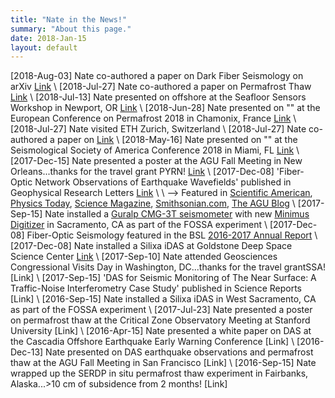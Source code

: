 ```yaml
---
title: "Nate in the News!"
summary: "About this page."
date: 2018-Jan-15
layout: default
---
```

[2018-Aug-03] Nate co-authored a paper on Dark Fiber Seismology on arXiv [Link]()
\\
[2018-Jul-27] Nate co-authored a paper on Permafrost Thaw [Link]()
\\
[2018-Jul-13] Nate presented on offshore at the Seafloor Sensors Workshop in Newport, OR [Link]()
\\
[2018-Jun-28] Nate presented on "" at the European Conference on Permafrost 2018 in Chamonix, France [Link]()
\\
[2018-Jul-27] Nate visited ETH Zurich, Switzerland
\\
[2018-Jul-27] Nate co-authored a paper on  [Link]()
\\
[2018-May-16] Nate presented on "" at the Seismological Society of America Conference 2018 in Miami, FL [Link]()
\\
[2017-Dec-15]  Nate presented a poster at the AGU Fall Meeting in New Orleans...thanks for the travel grant PYRN! [Link]()
\\
[2017-Dec-08]  'Fiber-Optic Network Observations of Earthquake Wavefields' published in Geophysical Research Letters [Link](http://onlinelibrary.wiley.com/doi/10.1002/2017GL075722/full)
\\
\             \--> Featured in [Scientific American](https://www.scientificamerican.com/podcast/episode/dark-fiber-networks-can-sense-seismicity/), [Physics Today](http://physicstoday.scitation.org/do/10.1063/PT.6.1.20180108a/full/), [Science Magazine](http://science.sciencemag.org/content/358/6369/1398.7), [Smithsonian.com](https://www.smithsonianmag.com/innovation/could-fiber-optics-detect-earthquakes-180967585/), [The AGU Blog](https://blogs.agu.org/geospace/2017/12/05/dark-fiber-using-sensors-beneath-our-feet-to-tell-us-about-earthquakes-water-and-other-geophysical-phenomenon/)
\\
[2017-Sep-15]  Nate installed a [Guralp CMG-3T seismometer](http://www.guralp.com/products/instruments/guralp-3-series) with new [Minimus Digitizer](http://www.guralp.com/products/data-acquisition/guralp-minimus) in Sacramento, CA as part of the FOSSA experiment
\\
[2017-Dec-08]  Fiber-Optic Seismology featured in the BSL [2016-2017 Annual Report](https://issuu.com/berkeleyseismologylab/docs/bslannualreport_2016-2017)
\\
[2017-Dec-08]  Nate installed a Silixa iDAS at Goldstone Deep Space Science Center [Link](https://www.gdscc.nasa.gov/)
\\
[2017-Sep-10]  Nate attended Geosciences Congressional Visits Day in Washington, DC...thanks for the travel grantSSA! [Link]
\\
[2017-Sep-15]  'DAS for Seismic Monitoring of The Near Surface: A Traffic-Noise Interferometry Case Study' published in Science Reports [Link]
\\
[2016-Sep-15]  Nate installed a Silixa iDAS in West Sacramento, CA as part of the FOSSA experiment
\\
[2017-Jul-23]  Nate presented a poster on permafrost thaw at the Critical Zone Observatory Meeting at Stanford University [Link]
\\
[2016-Apr-15]  Nate presented a white paper on DAS at the Cascadia Offshore Earthquake Early Warning Conference [Link]
\\
[2016-Dec-13]  Nate presented on DAS earthquake observations and permafrost thaw at the AGU Fall Meeting in San Francisco [Link]
\\
[2016-Sep-15]  Nate wrapped up the SERDP in situ permafrost thaw experiment in Fairbanks, Alaska...>10 cm of subsidence from 2 months! [Link]
